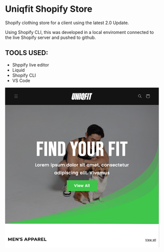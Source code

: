 # Uniqfit Shopify Store

Shopify clothing store for a client using the latest 2.0 Update.

Using Shopify CLI, this was developed in a local enviroment connected to the live Shopify server and pushed to github. 

## TOOLS USED:
* Shppify live editor
* Liquid 
* Shopify CLI
* VS Code

![UniqFit](assets/uniq-fit-readme.png)

